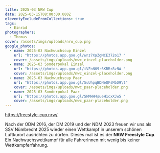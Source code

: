 ```yaml
---
title: 2025-03 NRW Cup
date: 2025-03-15T08:00:00.000Z
eleventyExcludeFromCollections: true
tags:
  - Einrad
photographers:
  - Thomas
cover: /assets/imgs/uploads/nrw_cup.png
google_photos:
  - name: 2025-03 Nachwuchscup Einzel
    url: "https://photos.app.goo.gl/wnz7XpZgMCE372o17 "
    cover: /assets/imgs/uploads/nwc_einzel-placeholder.png
  - name: 2025-03 Sonderpokal Einzel
    url: "https://photos.app.goo.gl/iVFnN69rSKBRr8zNA "
    cover: /assets/imgs/uploads/nwc_einzel-placeholder.png
  - name: 2025-03 Nachwuchscup Paar
    url: "https://photos.app.goo.gl/SuUhpqBDNeQPsMbD9\t"
    cover: /assets/imgs/uploads/nwc_paar-placeholder.png
  - name: 2025-03 Sonderpokal Paar
    url: "https://photos.app.goo.gl/SHMHH4sueH1cxXJw5 "
    cover: /assets/imgs/uploads/nwc_paar-placeholder.png
---
```

<https://freestyle-cup.nrw/>

[](https://freestyle-cup.nrw/)Nach der ODM 2016, der DM 2019 und der NDM 2023 freuen wir uns als SSV 
Nümbrecht 2025 wieder einen Wettkampf in unserem schönen Luftkurort 
ausrichten zu dürfen. Dieses mal ist es der **NRW Freestyle Cup**. Ein Nachwuchswettkampf für alle FahrerInnen mit wenig bis keiner Wettkampferfahrung.
